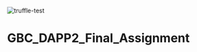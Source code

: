 ![truffle-test](https://github.com/furuta/GBC_DAPP2_Final_Assignment/workflows/truffle-test/badge.svg?branch=master)

# GBC_DAPP2_Final_Assignment
